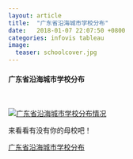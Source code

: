 ```yaml
---
layout: article
title:  "广东省沿海城市学校分布"
date:   2018-01-07 22:07:50 +0800
categories: infovis tableau
image:
  teaser: schoolcover.jpg
---
```




#### 广东省沿海城市学校分布
<html>
<head></head>
<body>
<div>
<p><br></p>
</div>
<div class='tableauPlaceholder' id='viz1515356049569' style='position: relative'><noscript><a href='#'><img alt='广东省沿海城市学校分布情况 ' src='https:&#47;&#47;public.tableau.com&#47;static&#47;images&#47;PD&#47;PD58X7573&#47;1_rss.png' style='border: none' /></a></noscript><object class='tableauViz'  style='display:none;'><param name='host_url' value='https%3A%2F%2Fpublic.tableau.com%2F' /> <param name='embed_code_version' value='3' /> <param name='path' value='shared&#47;PD58X7573' /> <param name='toolbar' value='yes' /><param name='static_image' value='https:&#47;&#47;public.tableau.com&#47;static&#47;images&#47;PD&#47;PD58X7573&#47;1.png' /> <param name='animate_transition' value='yes' /><param name='display_static_image' value='yes' /><param name='display_spinner' value='yes' /><param name='display_overlay' value='yes' /><param name='display_count' value='yes' /></object></div>                <script type='text/javascript'>                    var divElement = document.getElementById('viz1515356049569');                    var vizElement = divElement.getElementsByTagName('object')[0];                    vizElement.style.width='100%';vizElement.style.height=(divElement.offsetWidth*0.75)+'px';                    var scriptElement = document.createElement('script');                    scriptElement.src = 'https://public.tableau.com/javascripts/api/viz_v1.js';                    vizElement.parentNode.insertBefore(scriptElement, vizElement);                </script>
</body>
 </html>




来看看有没有你的母校吧！

[广东省沿海城市学校分布](https://public.tableau.com/profile/.86047339#!/vizhome/_18431/1)
